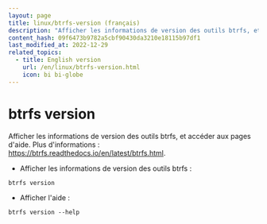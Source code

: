 ```yaml
---
layout: page
title: linux/btrfs-version (français)
description: "Afficher les informations de version des outils btrfs, et accéder aux pages d'aide."
content_hash: 09f6473b9782a5cbf90430da3210e18115b97df1
last_modified_at: 2022-12-29
related_topics:
  - title: English version
    url: /en/linux/btrfs-version.html
    icon: bi bi-globe
---
```

# btrfs version

Afficher les informations de version des outils btrfs, et accéder aux pages d'aide.
Plus d'informations : <https://btrfs.readthedocs.io/en/latest/btrfs.html>.

- Afficher les informations de version des outils btrfs :

`btrfs version`

- Afficher l'aide :

`btrfs version --help`

